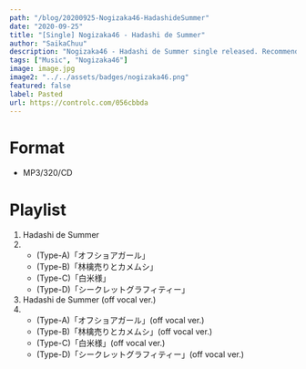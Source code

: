 ```yaml
---
path: "/blog/20200925-Nogizaka46-HadashideSummer"
date: "2020-09-25"
title: "[Single] Nogizaka46 - Hadashi de Summer"
author: "SaikaChuu"
description: "Nogizaka46 - Hadashi de Summer single released. Recommended Music!"
tags: ["Music", "Nogizaka46"]
image: image.jpg
image2: "../../assets/badges/nogizaka46.png"
featured: false
label: Pasted
url: https://controlc.com/056cbbda
---
```


# Format

- MP3/320/CD

# Playlist

1. Hadashi de Summer
2. - (Type-A)「オフショアガール」
   - (Type-B)「林檎売りとカメムシ」
   - (Type-C)「白米様」
   - (Type-D)「シークレットグラフィティー」
3. Hadashi de Summer (off vocal ver.)
4. - (Type-A)「オフショアガール」(off vocal ver.)
   - (Type-B)「林檎売りとカメムシ」(off vocal ver.)
   - (Type-C)「白米様」(off vocal ver.)
   - (Type-D)「シークレットグラフィティー」(off vocal ver.)
